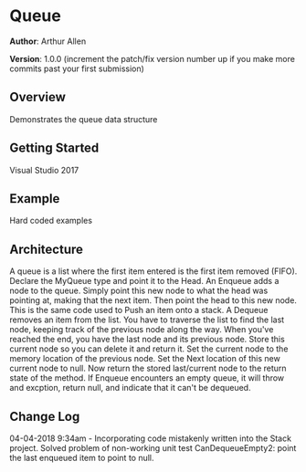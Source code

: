 # Queue

**Author**: Arthur Allen

**Version**: 1.0.0 (increment the patch/fix version number up if you make more commits past your first submission)

## Overview
<!-- Provide a high level overview of what this application is and why you are building it, beyond the fact that it's an assignment for a Code Fellows 401 class. (i.e. What's your problem domain?) -->
Demonstrates the queue data structure

## Getting Started
<!-- What are the steps that a user must take in order to build this app on their own machine and get it running? -->
Visual Studio 2017

## Example
<!-- Show them what looks like and how to use the application.  -->
Hard coded examples

## Architecture
<!-- Provide a detailed description of the application design. What technologies (languages, libraries, etc) you're using, and any other relevant design information. -->
A queue is a list where the first item entered is the first item removed (FIFO). Declare the MyQueue type and point it to the Head.  An Enqueue adds a node to the queue.  Simply point this new node to what the head was pointing at, making that the next item.  Then point the head to this new node.  This is the same code used to Push an item onto a stack.  A Dequeue removes an item from the list.  You have to traverse the list to find the last node, keeping track of the previous node along the way.  When you've reached the end, you have the last node and its previous node.  Store this current node so you can delete it and return it.  Set the current node to the memory location of the previous node.  Set the Next location of this new current node to null.  Now return the stored last/current node to the return state of the method.  If Enqueue encounters an empty queue, it will throw and excption, return null, and indicate that it can't be dequeued.

## Change Log
<!-- Use this are to document the iterative changes made to your application as each feature is successfully implemented. Use time stamps. Here's an example:

01-01-2001 4:59pm - Added functionality to add and delete some things. -->
04-04-2018 9:34am - Incorporating code mistakenly written into the Stack project.  Solved problem of non-working unit test CanDequeueEmpty2: point the last enqueued item to point to null.